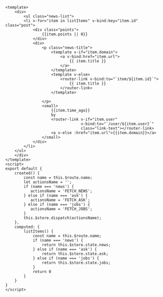     <template>
        <div>
            <ul class="news-list">
            <li v-for="item in listItems" v-bind:key="item.id" class="post">
                <div class="points">
                    {{item.points || 0}}
                </div>
                <div>
                    <p class="news-title">
                        <template v-if="item.domain">
                            <a v-bind:href="item.url">
                                {{ item.title }}
                            </a>
                        </template>
                        <template v-else>
                            <router-link v-bind:to="`item/${item.id}`">
                                {{ item.title }}
                            </router-link>    
                        </template>

                    </p>
                    <small>
                        {{item.time_ago}}
                        by
                        <router-link v-if="item.user"                     
                                     v-bind:to="`/user/${item.user}`"
                                     class="link-text"></router-link>
                        <a v-else :href="item.url">{{item.domain}}</a>
                    </small>
                </div>
            </li>
        </ul>
        </div>    
    </template>
    <script>
    export default {
        created() {
            const name = this.$route.name;
            let actionsName = '';
            if (name === 'news') {
               actionsName = 'FETCH_NEWS';
            } else if (name === 'ask') {
               actionsName = 'FETCH_ASK';
            } else if (name === 'jobs') {
               actionsName = 'FETCH_JOBS';
            }
            this.$store.dispatch(actionsName);
        },
        computed: {
            listItems() {
                const name = this.$route.name;
                if (name === 'news') {
                    return this.$store.state.news;
                } else if (name === 'ask') {
                    return this.$store.state.ask;
                } else if (name === 'jobs') {
                    return this.$store.state.jobs;
                }    
                return 0     
            }
        }
    }
    </script>

